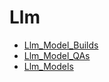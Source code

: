 # Llm

* [Llm_Model_Builds](Llm_Model_Builds.md)
* [Llm_Model_QAs](Llm_Model_QAs.md)
* [Llm_Models](Llm_Models.md)

